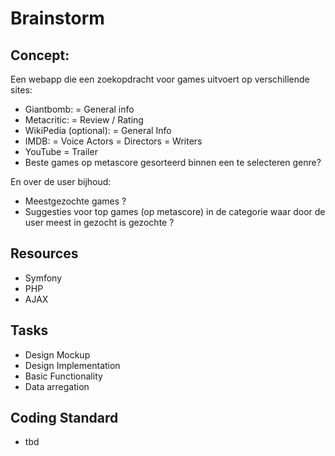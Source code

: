 # Brainstorm
## Concept:
Een webapp die een zoekopdracht voor games uitvoert op verschillende sites:
- Giantbomb:
    = General info
- Metacritic:
    = Review / Rating
- WikiPedia (optional):
    = General Info
- IMDB:
    = Voice Actors
    = Directors
    = Writers
- YouTube
    = Trailer
- Beste games op metascore gesorteerd binnen een te selecteren genre?

En over de user bijhoud:
- Meestgezochte games ?
- Suggesties voor top games (op metascore) in de categorie waar door de user meest in gezocht is gezochte ?

## Resources
- Symfony
- PHP
- AJAX

## Tasks
- Design Mockup
- Design Implementation
- Basic Functionality
- Data arregation

## Coding Standard
- tbd
